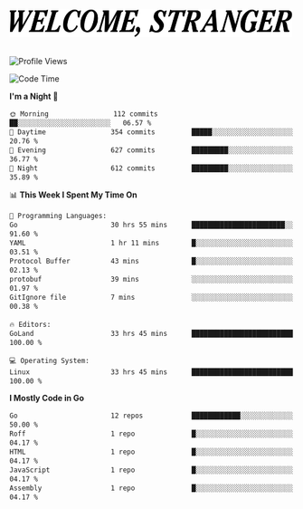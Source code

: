 <div>
  <picture>
    <source media="(prefers-color-scheme: dark)" srcset="./headers/welcome_white.png">
    <img alt="WELCOME, STRANGER" src="./headers/welcome.png" width="500">
  </picture>
</div>

<br>

![Profile Views](https://komarev.com/ghpvc/?username=darleet&color=blue)

<!--START_SECTION:waka-->
![Code Time](http://img.shields.io/badge/Code%20Time-179%20hrs%2010%20mins-blue)

**I'm a Night 🦉** 

```text
🌞 Morning                112 commits         ██░░░░░░░░░░░░░░░░░░░░░░░   06.57 % 
🌆 Daytime                354 commits         █████░░░░░░░░░░░░░░░░░░░░   20.76 % 
🌃 Evening                627 commits         █████████░░░░░░░░░░░░░░░░   36.77 % 
🌙 Night                  612 commits         █████████░░░░░░░░░░░░░░░░   35.89 % 
```


📊 **This Week I Spent My Time On** 

```text
💬 Programming Languages: 
Go                       30 hrs 55 mins      ███████████████████████░░   91.60 % 
YAML                     1 hr 11 mins        █░░░░░░░░░░░░░░░░░░░░░░░░   03.51 % 
Protocol Buffer          43 mins             █░░░░░░░░░░░░░░░░░░░░░░░░   02.13 % 
protobuf                 39 mins             ░░░░░░░░░░░░░░░░░░░░░░░░░   01.97 % 
GitIgnore file           7 mins              ░░░░░░░░░░░░░░░░░░░░░░░░░   00.38 % 

🔥 Editors: 
GoLand                   33 hrs 45 mins      █████████████████████████   100.00 % 

💻 Operating System: 
Linux                    33 hrs 45 mins      █████████████████████████   100.00 % 
```

**I Mostly Code in Go** 

```text
Go                       12 repos            ████████████░░░░░░░░░░░░░   50.00 % 
Roff                     1 repo              █░░░░░░░░░░░░░░░░░░░░░░░░   04.17 % 
HTML                     1 repo              █░░░░░░░░░░░░░░░░░░░░░░░░   04.17 % 
JavaScript               1 repo              █░░░░░░░░░░░░░░░░░░░░░░░░   04.17 % 
Assembly                 1 repo              █░░░░░░░░░░░░░░░░░░░░░░░░   04.17 % 
```




<!--END_SECTION:waka-->
